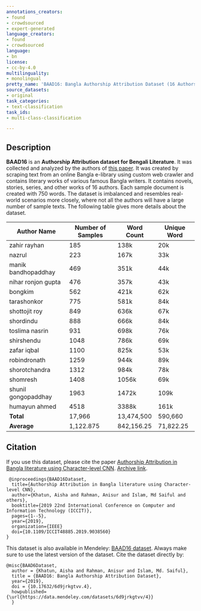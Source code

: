 ```yaml
---
annotations_creators:
- found
- crowdsourced
- expert-generated
language_creators:
- found
- crowdsourced
language:
- bn
license:
- cc-by-4.0
multilinguality:
- monolingual
pretty_name: 'BAAD16: Bangla Authorship Attribution Dataset (16 Authors)'
source_datasets:
- original
task_categories:
- text-classification
task_ids:
- multi-class-classification

---
```


## Description

**BAAD16** is an **Authorship Attribution dataset for Bengali Literature**. It was collected and analyzed by the authors of [this paper](https://arxiv.org/abs/2001.05316). It was created by scraping text from an online Bangla e-library using custom web crawler and contains literary works of various famous Bangla writers. It contains novels, stories, series, and other works of 16 authors. Each sample document is created with 750 words. The dataset is imbalanced and resembles real-world scenarios more closely, where not all the authors will have a large number of sample texts. The following table gives more details about the dataset.

| Author Name | Number of Samples | Word Count | Unique Word
| --- | --- | --- | --- |
| zahir rayhan        | 185              | 138k | 20k
|nazrul               | 223              | 167k | 33k
|manik bandhopaddhay  | 469              | 351k | 44k
|nihar ronjon gupta   | 476              | 357k | 43k
|bongkim              | 562              | 421k | 62k
|tarashonkor          | 775              | 581k | 84k
|shottojit roy        | 849              | 636k | 67k
|shordindu            | 888              | 666k | 84k
|toslima nasrin       | 931              | 698k | 76k
|shirshendu           | 1048             | 786k | 69k
|zafar iqbal          | 1100             | 825k | 53k
|robindronath         | 1259             | 944k | 89k
|shorotchandra        | 1312             | 984k | 78k
|shomresh             | 1408             | 1056k|69k
|shunil gongopaddhay  | 1963             | 1472k|109k
|humayun ahmed        | 4518             | 3388k |161k
**Total**| 17,966|13,474,500 | 590,660
**Average**|1,122.875|842,156.25| 71,822.25
    

## Citation

If you use this dataset, please cite the paper [Authorship Attribution in Bangla literature using Character-level CNN](https://ieeexplore.ieee.org/abstract/document/9038560/). [Archive link](https://arxiv.org/abs/2001.05316).
```
 @inproceedings{BAAD16Dataset,
  title={Authorship Attribution in Bangla literature using Character-level CNN},
  author={Khatun, Aisha and Rahman, Anisur and Islam, Md Saiful and others},
  booktitle={2019 22nd International Conference on Computer and Information Technology (ICCIT)},
  pages={1--5},
  year={2019},
  organization={IEEE}
  doi={10.1109/ICCIT48885.2019.9038560}
}
 ```
 
This dataset is also available in Mendeley: [BAAD16 dataset](https://data.mendeley.com/datasets/6d9jrkgtvv/4). Always make sure to use the latest version of the dataset. Cite the dataset directly by:
```
@misc{BAAD6Dataset,
  author = {Khatun, Aisha and Rahman, Anisur and Islam, Md. Saiful},
  title = {BAAD16: Bangla Authorship Attribution Dataset},
  year={2019},
  doi = {10.17632/6d9jrkgtvv.4},
  howpublished= {\url{https://data.mendeley.com/datasets/6d9jrkgtvv/4}}
  } 
```